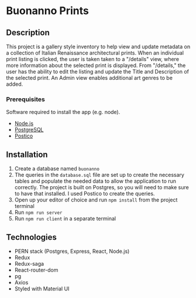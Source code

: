 # Buonanno Prints

## Description

This project is a gallery style inventory to help view and update metadata on a collection of Italian Renaissance architectural prints. When an individual print listing is clicked, the user is taken taken to a "/details" view, where more information about the selected print is displayed. From "/details," the user has the ability to edit the listing and update the Title and Description of the selected print. An Admin view enables additional art genres to be added.

### Prerequisites

Software required to install the app (e.g. node).

- [Node.js](https://github.com/nvm-sh/nvm)
- [PostgreSQL](https://wiki.postgresql.org/wiki/Homebrew)
- [Postico](https://eggerapps.at/postico/)

## Installation

1. Create a database named `buonanno`
1. The queries in the `database.sql` file are set up to create the necessary tables and populate the needed data to allow the application to run correctly. The project is built on Postgres, so you will need to make sure to have that installed. I used Postico to create the queries.
1. Open up your editor of choice and run `npm install` from the project terminal
1. Run `npm run server`
1. Run `npm run client` in a separate terminal

## Technologies

- PERN stack (Postgres, Express, React, Node.js)
- Redux
- Redux-saga
- React-router-dom
- pg
- Axios
- Styled with Material UI

